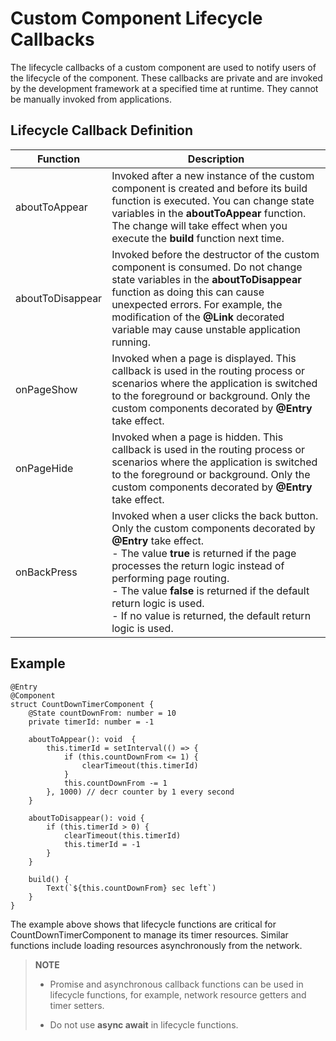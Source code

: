 # Custom Component Lifecycle Callbacks


The lifecycle callbacks of a custom component are used to notify users of the lifecycle of the component. These callbacks are private and are invoked by the development framework at a specified time at runtime. They cannot be manually invoked from applications.


## Lifecycle Callback Definition

| Function | Description |
| -------- | -------- |
| aboutToAppear | Invoked after a new instance of the custom component is created and before its build function is executed. You can change state variables in the **aboutToAppear** function. The change will take effect when you execute the **build** function next time. |
| aboutToDisappear | Invoked before the destructor of the custom component is consumed. Do not change state variables in the **aboutToDisappear** function as doing this can cause unexpected errors. For example, the modification of the **@Link** decorated variable may cause unstable application running. |
| onPageShow | Invoked when a page is displayed. This callback is used in the routing process or scenarios where the application is switched to the foreground or background. Only the custom components decorated by **@Entry** take effect. |
| onPageHide | Invoked when a page is hidden. This callback is used in the routing process or scenarios where the application is switched to the foreground or background. Only the custom components decorated by **@Entry** take effect. |
| onBackPress | Invoked when a user clicks the back button. Only the custom components decorated by **@Entry** take effect.<br/>- The value **true** is returned if the page processes the return logic instead of performing page routing.<br/>- The value **false** is returned if the default return logic is used.<br/>- If no value is returned, the default return logic is used. |


## Example


```
@Entry
@Component
struct CountDownTimerComponent {
    @State countDownFrom: number = 10
    private timerId: number = -1

    aboutToAppear(): void  {
        this.timerId = setInterval(() => {
            if (this.countDownFrom <= 1) {
                clearTimeout(this.timerId)
            }
            this.countDownFrom -= 1
        }, 1000) // decr counter by 1 every second
    }

    aboutToDisappear(): void {
        if (this.timerId > 0) {
            clearTimeout(this.timerId)
            this.timerId = -1
        }
    }

    build() {
        Text(`${this.countDownFrom} sec left`)
    }
}
```

The example above shows that lifecycle functions are critical for CountDownTimerComponent to manage its timer resources. Similar functions include loading resources asynchronously from the network.


> **NOTE**
>
> - Promise and asynchronous callback functions can be used in lifecycle functions, for example, network resource getters and timer setters.
>
> - Do not use **async await** in lifecycle functions.

